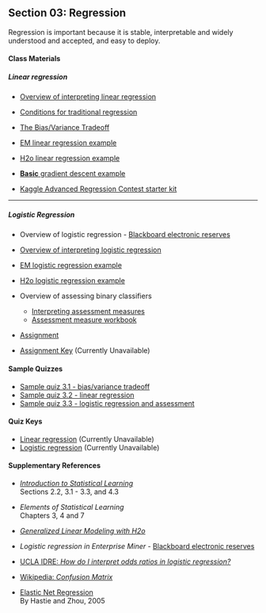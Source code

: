 ## Section 03: Regression

Regression is important because it is stable, interpretable and widely understood and accepted, and easy to deploy.

#### Class Materials

##### Linear regression

* [Overview of interpreting linear regression](notes/interpreting_regression.pdf)

* [Conditions for traditional regression](notes/conditions_for_linear_regression.pdf)

* [The Bias/Variance Tradeoff](notes/bias_variance.pdf)

* [EM linear regression example](xml/03_linear_regression.xml)

* [H2o linear regression example](src/py_part_3_penalized_linear_regression.ipynb)

* [**Basic** gradient descent example](src/py_part_3_linear_regression_gradient_descent.ipynb)

* [Kaggle Advanced Regression Contest starter kit](src/py_part_3_kaggle_starter.ipynb)

***

##### Logistic Regression

* Overview of logistic regression - [Blackboard electronic reserves](https://blackboard.gwu.edu)

* [Overview of interpreting logistic regression](notes/interpretting_assessment_measures.pdf)

* [EM logistic regression example](xml/03_logistic_regression.xml)

* [H2o logistic regression example](src/py_part_3_penalized_logistic_regression.ipynb)

* Overview of assessing binary classifiers
  * [Interpreting assessment measures](https://github.com/jphall663/GWU_data_mining/blob/master/03_regression/notes/interpretting_assessment_measures.pdf)
  * [Assessment measure workbook](xlsx/assessment_workbook.xlsx)

* [Assignment](assignment/assignment_2.pdf)

* [Assignment Key](assignment/key/assignment_2_key.pdf) (Currently Unavailable)

#### Sample Quizzes
* [Sample quiz 3.1 - bias/variance tradeoff](quiz/sample/quiz_3.1.pdf)
* [Sample quiz 3.2 - linear regression](quiz/sample/quiz_3.2.pdf)
* [Sample quiz 3.3 - logistic regression and assessment](quiz/sample/quiz_3.3.pdf)

#### Quiz Keys

* [Linear regression](quiz/key/quiz_3.1_key.pdf) (Currently Unavailable)
* [Logistic regression](quiz/key/quiz_3.2_key.pdf) (Currently Unavailable)

#### Supplementary References
* [*Introduction to Statistical Learning*](http://www-bcf.usc.edu/~gareth/ISL/ISLR%20Fourth%20Printing.pdf)</br>
Sections 2.2, 3.1 - 3.3, and 4.3

* *Elements of Statistical Learning*</br>
Chapters 3, 4 and 7

* [*Generalized Linear Modeling with H2o*](hhttp://docs.h2o.ai/h2o/latest-stable/h2o-docs/booklets/GLMBooklet.pdf)

* *Logistic regression in Enterprise Miner* - [Blackboard electronic reserves](https://blackboard.gwu.edu)

* [UCLA IDRE: *How do I interpret odds ratios in logistic regression?*](https://stats.idre.ucla.edu/other/mult-pkg/faq/general/faq-how-do-i-interpret-odds-ratios-in-logistic-regression/)

* [Wikipedia: *Confusion Matrix*](https://en.wikipedia.org/wiki/Confusion_matrix)

* [Elastic Net Regression](http://www.recognition.mccme.ru/pub/papers/L1/elasticnet.pdf)</br>
  By Hastie and Zhou, 2005
